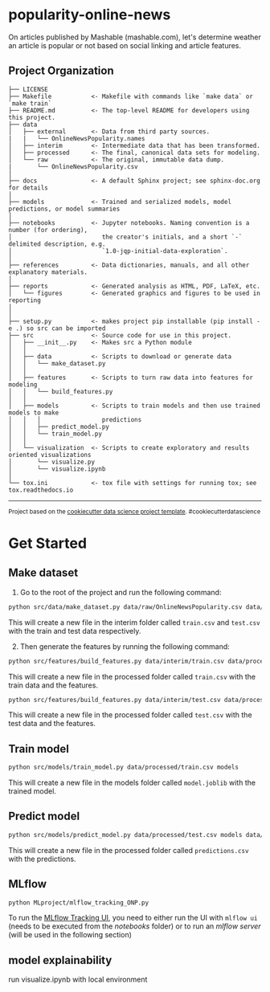 popularity-online-news
==============================

On articles published by Mashable (mashable.com), let's determine weather an article is popular or not based on social linking and article features.

Project Organization
------------

    ├── LICENSE
    ├── Makefile           <- Makefile with commands like `make data` or `make train`
    ├── README.md          <- The top-level README for developers using this project.
    ├── data
    │   ├── external       <- Data from third party sources.
    |   |   └── OnlineNewsPopularity.names
    │   ├── interim        <- Intermediate data that has been transformed.
    │   ├── processed      <- The final, canonical data sets for modeling.
    │   └── raw            <- The original, immutable data dump.
    |       └── OnlineNewsPopularity.csv
    │
    ├── docs               <- A default Sphinx project; see sphinx-doc.org for details
    │
    ├── models             <- Trained and serialized models, model predictions, or model summaries
    │
    ├── notebooks          <- Jupyter notebooks. Naming convention is a number (for ordering),
    │                         the creator's initials, and a short `-` delimited description, e.g.
    │                         `1.0-jqp-initial-data-exploration`.
    │
    ├── references         <- Data dictionaries, manuals, and all other explanatory materials.
    │
    ├── reports            <- Generated analysis as HTML, PDF, LaTeX, etc.
    │   └── figures        <- Generated graphics and figures to be used in reporting
    │
    │
    ├── setup.py           <- makes project pip installable (pip install -e .) so src can be imported
    ├── src                <- Source code for use in this project.
    │   ├── __init__.py    <- Makes src a Python module
    │   │
    │   ├── data           <- Scripts to download or generate data
    │   │   └── make_dataset.py
    │   │
    │   ├── features       <- Scripts to turn raw data into features for modeling
    │   │   └── build_features.py
    │   │
    │   ├── models         <- Scripts to train models and then use trained models to make
    │   │   │                 predictions
    │   │   ├── predict_model.py
    │   │   └── train_model.py
    │   │
    │   └── visualization  <- Scripts to create exploratory and results oriented visualizations
    │       └── visualize.py
    │       └── visualize.ipynb
    │
    └── tox.ini            <- tox file with settings for running tox; see tox.readthedocs.io


--------

<p><small>Project based on the <a target="_blank" href="https://drivendata.github.io/cookiecutter-data-science/">cookiecutter data science project template</a>. #cookiecutterdatascience</small></p>

# Get Started

## Make dataset

1. Go to the root of the project and run the following command:

```bash
python src/data/make_dataset.py data/raw/OnlineNewsPopularity.csv data/interim
```

 This will create a new file in the interim folder called `train.csv` and `test.csv` with the train and test data respectively.

2. Then generate the features by running the following command:

```bash
python src/features/build_features.py data/interim/train.csv data/processed/train.csv
```
This will create a new file in the processed folder called `train.csv` with the train data and the features.

```bash
python src/features/build_features.py data/interim/test.csv data/processed/test.csv
```
This will create a new file in the processed folder called `test.csv` with the test data and the features.

## Train model

```bash
python src/models/train_model.py data/processed/train.csv models
```
This will create a new file in the models folder called `model.joblib` with the trained model.

## Predict model

```bash
python src/models/predict_model.py data/processed/test.csv models data/processed
```
This will create a new file in the processed folder called `predictions.csv` with the predictions.

## MLflow

```bash
python MLproject/mlflow_tracking_ONP.py
```

To run the [MLflow Tracking UI](https://www.mlflow.org/docs/latest/tracking.html#tracking-ui), you need to either run the UI with ```mlflow ui``` (needs to be executed from the *notebooks* folder) or to run an *mlflow server* (will be used in the following section)


## model explainability

run visualize.ipynb with local environment



